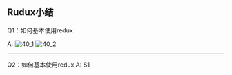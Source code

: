 ## Rudux小结

Q1：如何基本使用redux

A:
![40_1](https://s4.ax1x.com/2022/02/10/HtzQeO.png)
![40_2](https://s4.ax1x.com/2022/02/10/HtzU6P.png)


-----------------------------
Q2：如何基本使用redux
A:
S1